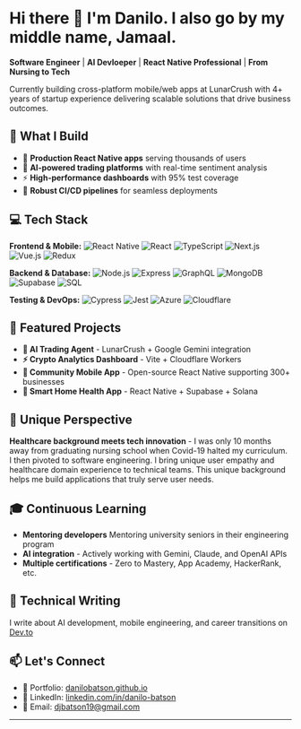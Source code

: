 # Hi there 👋 I'm Danilo. I also go by my middle name, Jamaal.

**Software Engineer** | **AI Devloeper** | **React Native Professional** | **From Nursing to Tech**

Currently building cross-platform mobile/web apps at LunarCrush with 4+ years of startup experience delivering scalable solutions that drive business outcomes.

## 🚀 What I Build
- 📱 **Production React Native apps** serving thousands of users
- 🤖 **AI-powered trading platforms** with real-time sentiment analysis
- ⚡ **High-performance dashboards** with 95% test coverage
- 🔄 **Robust CI/CD pipelines** for seamless deployments

## 💻 Tech Stack

**Frontend & Mobile:**
![React Native](https://img.shields.io/badge/-React%20Native-61DAFB?style=flat&logo=react&logoColor=black)
![React](https://img.shields.io/badge/-React-61DAFB?style=flat&logo=react&logoColor=black)
![TypeScript](https://img.shields.io/badge/-TypeScript-3178C6?style=flat&logo=typescript&logoColor=white)
![Next.js](https://img.shields.io/badge/-Next.js-000000?style=flat&logo=next.js&logoColor=white)
![Vue.js](https://img.shields.io/badge/-Vue.js-4FC08D?style=flat&logo=vue.js&logoColor=white)
![Redux](https://img.shields.io/badge/-Redux-764ABC?style=flat&logo=redux&logoColor=white)

**Backend & Database:**
![Node.js](https://img.shields.io/badge/-Node.js-339933?style=flat&logo=node.js&logoColor=white)
![Express](https://img.shields.io/badge/-Express-000000?style=flat&logo=express&logoColor=white)
![GraphQL](https://img.shields.io/badge/-GraphQL-E10098?style=flat&logo=graphql&logoColor=white)
![MongoDB](https://img.shields.io/badge/-MongoDB-47A248?style=flat&logo=mongodb&logoColor=white)
![Supabase](https://img.shields.io/badge/-Supabase-3ECF8E?style=flat&logo=supabase&logoColor=white)
![SQL](https://img.shields.io/badge/-SQL-336791?style=flat&logo=postgresql&logoColor=white)

**Testing & DevOps:**
![Cypress](https://img.shields.io/badge/-Cypress-17202C?style=flat&logo=cypress&logoColor=white)
![Jest](https://img.shields.io/badge/-Jest-C21325?style=flat&logo=jest&logoColor=white)
![Azure](https://img.shields.io/badge/-Azure-0078D4?style=flat&logo=microsoft-azure&logoColor=white)
![Cloudflare](https://img.shields.io/badge/-Cloudflare-F38020?style=flat&logo=cloudflare&logoColor=white)


## 🎯 Featured Projects
- **🤖 AI Trading Agent** - LunarCrush + Google Gemini integration
- **⚡ Crypto Analytics Dashboard** - Vite + Cloudflare Workers  
- **📱 Community Mobile App** - Open-source React Native supporting 300+ businesses
- **🏥 Smart Home Health App** - React Native + Supabase + Solana

## 🌟 Unique Perspective
**Healthcare background meets tech innovation** - I was only 10 months away from graduating nursing school when Covid-19 halted my curriculum. I then pivoted to software engineering. I bring unique user empathy and healthcare domain experience to technical teams.  This unique background helps me build applications that truly serve user needs.

## 🎓 Continuous Learning
- **Mentoring developers** Mentoring university seniors in their engineering program
- **AI integration** - Actively working with Gemini, Claude, and OpenAI APIs
- **Multiple certifications** - Zero to Mastery, App Academy, HackerRank, etc.

## 📝 Technical Writing
I write about AI development, mobile engineering, and career transitions on [Dev.to](https://dev.to/dbatson)

## 📫 Let's Connect
- 💼 Portfolio: [danilobatson.github.io](https://danilobatson.github.io/)
- 💬 LinkedIn: [linkedin.com/in/danilo-batson](https://www.linkedin.com/in/danilo-batson/)
- 📧 Email: djbatson19@gmail.com

---
